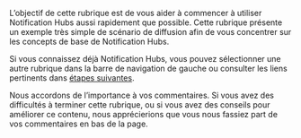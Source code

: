 
L’objectif de cette rubrique est de vous aider à commencer à utiliser Notification Hubs aussi rapidement que possible. Cette rubrique présente un exemple très simple de scénario de diffusion afin de vous concentrer sur les concepts de base de Notification Hubs.

Si vous connaissez déjà Notification Hubs, vous pouvez sélectionner une autre rubrique dans la barre de navigation de gauche ou consulter les liens pertinents dans [étapes suivantes](#next-steps).

Nous accordons de l’importance à vos commentaires. Si vous avez des difficultés à terminer cette rubrique, ou si vous avez des conseils pour améliorer ce contenu, nous apprécierions que vous nous fassiez part de vos commentaires en bas de la page.

